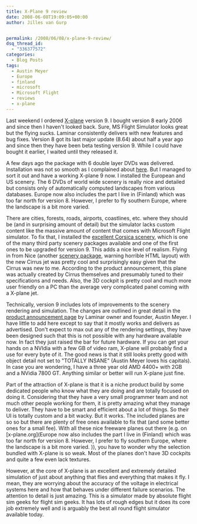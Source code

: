 ```yaml
---
title: X-Plane 9 review
date: 2008-06-08T19:09:05+00:00
author: Jilles van Gurp


permalink: /2008/06/08/x-plane-9-review/
dsq_thread_id:
  - "336377572"
categories:
  - Blog Posts
tags:
  - Austin Meyer
  - Europe
  - finland
  - microsoft
  - Microsoft Flight
  - reviews
  - x-plane
---
```

Last weekend I ordered [X-plane](http://x-plane.com) version 9. I bought version 8 early 2006 and since then I haven't looked back. Sure, MS Flight Simulator looks great but the flying sucks. Laminar consistently delivers with new features and bug fixes. Version 8 got its last major update (8.64) about half a year ago and since then they have been beta testing version 9. While I could have bought it earlier, I waited until they released it.

A few days ago the package with 6 double layer DVDs was delivered. Installation was not so smooth as I complained about [here](http://xplanescenery.blogspot.com/2008/06/installer-chaos.html). But I managed to sort it out and have a working X-plane 9 now. I installed the European and US scenery. The 6 DVDs of world wide scenery is really nice and detailed but consists only of automatically computed landscapes from various databases. Europe now also includes the part I live in (Finland) which was too far north for version 8. However, I prefer to fly southern Europe, where the landscape is a bit more varied.

There are cities, forests, roads, airports, coastlines, etc. where they should be (and in surprising amount of detail) but the simulator lacks custom content like the massive amount of content that comes with Microsoft Flight simulator. To fix that, I installed the [excellent Corsica scenery](http://home.scarlet.be/~thdamman/xplane/scenery.htm), which is one of the many third party scenery packages available and one of the first ones to be upgraded for version 9. This adds a nice level of realism. Flying in from Nice (another [scenery package](http://teamskydream.free.fr/m-fly/index.html), warning horrible HTML layout) with the new Cirrus jet was pretty cool and surprisingly easy given that the Cirrus was new to me. According to the product announcement, this plane was actually created by Cirrus themselves and presumably tuned to their specifications and needs. Also, the 3D cockpit is pretty cool and much more user friendly on a PC than the average very complicated panel coming with a X-plane jet.

Technically, version 9 includes lots of improvements to the scenery rendering and simulation. The changes are outlined in great detail in the [product announcement page](http://x-plane.com) by Laminar owner and founder, Austin Meyer. I have little to add here except to say that it mostly works and delivers as advertised. Don't expect to max out any of the rendering settings, they have been designed such that this is not possible with any hardware available now. In fact they just raised the bar for future hardware. If you can get your hands on a NVIdia with a few GB of video ram, X-plane will probably find a use for every byte of it. The good news is that it still looks pretty good with object detail not set to "TOTALLY INSANE" (Austin Meyer loves his capitals). In case you are wondering, I have a three year old AMD 4400+ with 2GB and a NVidia 7800 GT. Anything similar or better will run X-plane just fine.

Part of the attraction of X-plane is that it is a niche product build by some dedicated people who know what they are doing and are totally focused on doing it. Considering that they have a very small programmer team and not much other people working for them, it is pretty amazing what they manage to deliver. They have to be smart and efficient about a lot of things. So their UI is totally custom and a bit wacky. But it works. The included planes are so so but there are plenty of free ones available to fix that (and some better ones for a small fee). With all these nice freeware planes out there (e.g. on [x-plane.org](Europe now also includes the part I live in (Finland) which was too far north for version 8. However, I prefer to fly southern Europe, where the landscape is a bit more varied. )), you have to wonder why the selection bundled with X-plane is so weak. Most of the planes don't have 3D cockpits and quite a few even lack textures.

However, at the core of X-plane is an excellent and extremely detailed simulation of just about anything that flies and everything that makes it fly. I mean, they are worrying about the accuracy of the voltage in electrical systems here and how that behaves under different failure scenarios. The attention to detail is just amazing. This is a simulator made by absolute flight sim geeks for flight sim geeks. It has lots of rough edges but it does its core job extremely well and is arguably the best all round flight simulator available today.